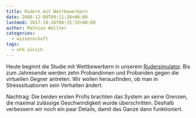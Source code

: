 ```yaml
---
title: Rudern mit Wettbewerbern
date: 2008-12-09T09:11:28+00:00
lastmod: 2017-10-26T00:15:33+00:00
author: Mathias Wellner
categories:
  - wissenschaft
tags:
  - eth zürich
---
```

Heute beginnt die Studie mit Wettbewerbern in unserem [Rudersimulator](http://www.sms.hest.ethz.ch/research/current-research-projects/robot-assisted-training-in-sports.html). Bis zum Jahresende werden zehn Probandinnen und Probanden gegen die virtuellen Gegner antreten. Wir wollen herausfinden, ob man in Stresssituationen sein Verhalten ändert.

Nachtrag: Die beiden ersten Profis brachten das System an seine Grenzen, die maximal zulässige Geschwindigkeit wurde überschritten. Deshalb verbessern wir noch ein paar Details, damit das Ganze dann funktioniert.